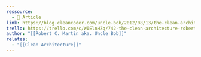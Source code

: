 ```yaml
---
ressource:
  - 📰 Article
link: https://blog.cleancoder.com/uncle-bob/2012/08/13/the-clean-architecture.html
trello: https://trello.com/c/WIElnHZq/742-the-clean-architecture-robert-c-martin
author: "[[Robert C. Martin aka. Uncle Bob]]"
relates:
  - "[[Clean Architecture]]"
---
```

